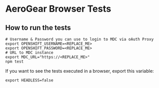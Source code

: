 # AeroGear Browser Tests


## How to run the tests

```
# Username & Password you can use to login to MDC via oAuth Proxy
export OPENSHIFT_USERNAME=<REPLACE_ME>
export OPENSHIFT_PASSWORD=<REPLACE_ME>
# URL to MDC instance
export MDC_URL="https://<REPLACE_ME>"
npm test
```

If you want to see the tests executed in a browser, export this variable:
```
export HEADLESS=false
```